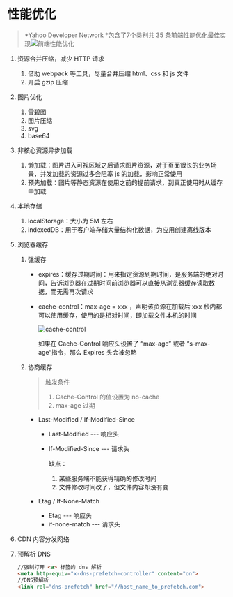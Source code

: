 # 性能优化

>   *Yahoo Developer Network *包含了7个类别共 35 条前端性能优化最佳实现![前端性能优化](https://user-gold-cdn.xitu.io/2020/1/3/16f6a1876886d74e?imageslim)

1.  资源合并压缩，减少 HTTP 请求

    1.  借助 webpack 等工具，尽量合并压缩 html、css 和 js 文件
    2.  开启 gzip 压缩

2.  图片优化

    1.  雪碧图
    2.  图片压缩
    3.  svg
    4.  base64

3.  非核心资源异步加载

    1.  懒加载：图片进入可视区域之后请求图片资源，对于页面很长的业务场景，并发加载的资源过多会阻塞 js 的加载，影响正常使用
    2.  预先加载：图片等静态资源在使用之前的提前请求，到真正使用时从缓存中加载

4.  本地存储

    1.  localStorage：大小为 5M 左右
    2.  indexedDB：用于客户端存储大量结构化数据，为应用创建离线版本

5.  浏览器缓存

    1.  强缓存

        *   expires：缓存过期时间：用来指定资源到期时间，是服务端的绝对时间，告诉浏览器在过期时间前浏览器可以直接从浏览器缓存读取数据，而无需再次请求

        *   cache-control：max-age = xxx ，声明该资源在加载后 xxx 秒内都可以使用缓存，使用的是相对时间，即加载文件本机的时间

            ![cache-control](https://user-gold-cdn.xitu.io/2020/1/3/16f6a3ac0fee6bbe?imageslim)

            如果在 Cache-Control 响应头设置了 “max-age” 或者 “s-max-age“指令，那么 Expires 头会被忽略

    2.  协商缓存

        >   触发条件
        >
        >   1.  Cache-Control 的值设置为 no-cache
        >   2.  max-age 过期

        *   Last-Modified / If-Modified-Since

            *   Last-Modified --- 响应头

            *   If-Modified-Since --- 请求头

                缺点：

                1.  某些服务端不能获得精确的修改时间
                2.  文件修改时间改了，但文件内容却没有变

        *   Etag / If-None-Match

            *   Etag --- 响应头
            *   if-none-match --- 请求头

6.  CDN 内容分发网络

7.  预解析 DNS

    ```html
    //强制打开 <a> 标签的 dns 解析
    <meta http-equiv="x-dns-prefetch-controller" content="on">
    //DNS预解析
    <link rel="dns-prefetch" href="//host_name_to_prefetch.com">
    ```

    